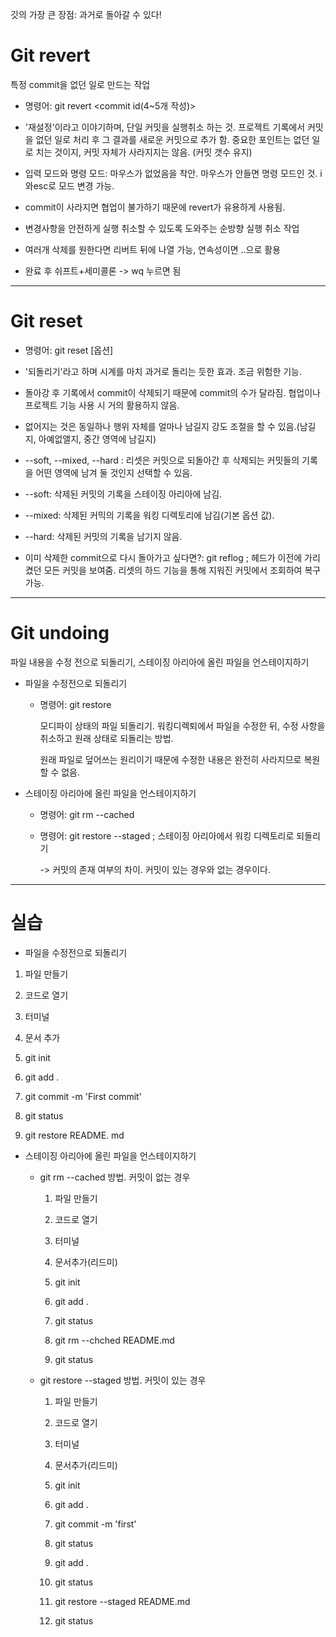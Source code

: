 깃의 가장 큰 장점: 과거로 돌아갈 수 있다!

# Git revert

특정 commit을 없던 일로 만드는 작업

- 명령어: git revert <commit id(4~5개 작성)>

- '재설정'이라고 이야기하며, 단일 커밋을 실행취소 하는 것. 프로젝트 기록에서 커밋을 없던 일로 처리 후 그 결과를 새로운 커밋으로 추가 함. 중요한 포인트는 없던 일로 치는 것이지, 커밋 자체가 사라지지는 않음. (커밋 갯수 유지)

- 입력 모드와 명령 모드: 마우스가 없었음을 착안. 마우스가 안들면 명령 모드인 것. i와esc로 모드 변경 가능.

- commit이 사라지면 협업이 불가하기 때문에 revert가 유용하게 사용됨.

- 변경사항을 안전하게 실행 취소할 수 있도록 도와주는 순방향 실행 취소 작업

- 여러개 삭제를 원한다면 리버트 뒤에 나열 가능, 연속성이면 ..으로 활용

- 완료 후 쉬프트+세미콜론 -> wq 누르면 됨

----

# Git reset

- 명령어: git reset [옵션] <commit id>

- '되돌리기'라고 하며 시계를 마치 과거로 돌리는 듯한 효과. 조금 위험한 기능.

- 돌아강 후 기록에서 commit이 삭제되기 때문에 commit의 수가 달라짐. 협업이나 프로젝트 기능 사용 시 거의 활용하지 않음.

- 없어지는 것은 동일하나 행위 자체를 얼마나 남길지 강도 조절을 할 수 있음.(남길지, 아예없앨지, 중간 영역에 남길지)

- --soft, --mixed, --hard : 리셋은 커밋으로 되돌아간 후 삭제되는 커밋들의 기록을 어떤 영역에 남겨 둘 것인지 선택할 수 있음.

- --soft: 삭제된 커밋의 기록을 스테이징 아리아에 남김.

- --mixed: 삭제된 커믹의 기록을 워킹 디렉토리에 남김(기본 옵션 값).

- --hard: 삭제된 커밋의 기록을 남기지 않음.

- 이미 삭제한 commit으로 다시 돌아가고 싶다면?: git reflog ; 헤드가 이전에 가리켰던 모든 커밋을 보여줌. 리셋의 하드 기능을 통해 지워진 커밋에서 조회하여 복구 가능.

----

# Git undoing

파일 내용을 수정 전으로 되돌리기, 스테이징 아리아에 올린 파일을 언스테이지하기

- 파일을 수정전으로 되돌리기
  
  - 명령어: git restore
    
    모디파이 상태의 파일 되돌리기. 워킹디렉퇴에서 파일을 수정한 뒤, 수정 사항을 취소하고 원래 상태로 되돌리는 방법.
    
    원래 파일로 덮어쓰는 원리이기 때문에 수정한 내용은 완전히 사라지므로 복원할 수 없음.

- 스테이징 아리아에 올린 파일을 언스테이지하기
  
  - 명령어: git rm --cached
  
  - 명령어: git restore --staged ; 스테이징 아리아에서 워킹 디렉토리로 되돌리기
    
    -> 커밋의 존재 여부의 차이. 커밋이 있는 경우와 없는 경우이다.



---

# 실습

- 파일을 수정전으로 되돌리기
1. 파일 만들기

2. 코드로 열기

3. 터미널

4. 문서 추가

5. git init

6. git add .

7. git commit -m 'First commit'

8. git status

9. git restore README. md
- 스테이징 아리아에 올린 파일을 언스테이지하기
  
  - git rm --cached 방법. 커밋이 없는 경우
    
    1. 파일 만들기
    
    2. 코드로 열기
    
    3. 터미널
    
    4. 문서추가(리드미)
    
    5. git init
    
    6. git add .
    
    7. git status
    
    8. git rm --chched README.md
    
    9. git status
  
  - git restore --staged 방법. 커밋이 있는 경우
    
    1. 파일 만들기
    
    2. 코드로 열기
    
    3. 터미널
    
    4. 문서추가(리드미)
    
    5. git init
    
    6. git add .
    
    7. git commit -m 'first'
    
    8. git status
    
    9. git add .
    
    10. git status
    
    11. git restore --staged README.md
    
    12. git status
